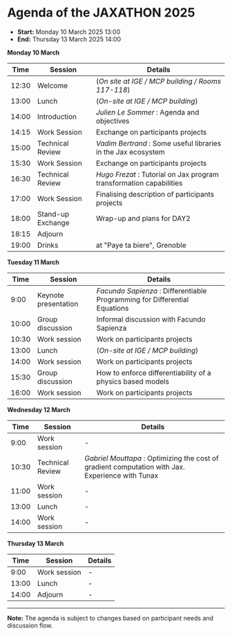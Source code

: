 # Agenda of the JAXATHON 2025


 - **Start:** Monday 10 March 2025 13:00
 - **End:** Thursday 13 March 2025 14:00


**Monday 10 March**

| Time   | Session                      | Details                                                                 |
|--------|------------------------------|-------------------------------------------------------------------------|
| 12:30  | Welcome                      | (*On site at IGE / MCP building  / Rooms 117-118*)                      |
| 13:00  | Lunch                        | (*On-site at IGE / MCP building*)                                       |
| 14:00  | Introduction                 | *Julien Le Sommer* : Agenda and objectives                              |
| 14:15  | Work Session                 | Exchange on participants projects                                       |
| 15:00  | Technical Review             | *Vadim Bertrand* : Some useful libraries in the Jax ecosystem           |
| 15:30  | Work Session                 | Exchange on participants projects                                       |
| 16:30  | Technical Review             | *Hugo Frezat* : Tutorial on Jax program transformation capabilities     |
| 17:00  | Work Session                 | Finalising description of participants projects                         |
| 18:00  | Stand-up Exchange            | Wrap-up and plans for DAY2                                              |
| 18:15  | Adjourn                      |                                                                         |
| 19:00  | Drinks                       | at "Paye ta biere",  Grenoble                                           |



**Tuesday 11 March**

| Time   | Session                      | Details                                                                    |
|--------|------------------------------|----------------------------------------------------------------------------|
| 9:00   | Keynote presentation         | *Facundo Sapienza* : Differentiable Programming for Differential Equations |
| 10:00  | Group discussion             | Informal discussion with Facundo Sapienza                                  |
| 10:30  | Work session                 | Work on participants projects                                              |
| 13:00  | Lunch                        | (*On-site at IGE / MCP building*)                                          |
| 14:00  | Work session                 | Work on participants projects                                              |
| 15:30  | Group discussion             | How to enforce differentiability of a physics based models                 |
| 16:00  | Work session                 | Work on participants projects                                              |


**Wednesday 12 March**

| Time   | Session                      | Details                                                                 |
|--------|------------------------------|-------------------------------------------------------------------------|
| 9:00   | Work session   | -       |
| 10:30  | Technical Review  | *Gabriel Mouttapa* : Optimizing the cost of gradient computation with Jax. Experience with Tunax  |
| 11:00   | Work session   | -       |
| 13:00  | Lunch          | -       |
| 14:00  | Work session   | -       |




**Thursday 13 March**

| Time   | Session                      | Details                                                                 |
|--------|------------------------------|-------------------------------------------------------------------------|
| 9:00   | Work session   | -       |
| 13:00  | Lunch          | -       |
| 14:00  | Adjourn        | -       |



---

**Note:** The agenda is subject to changes based on participant needs and discussion flow.
